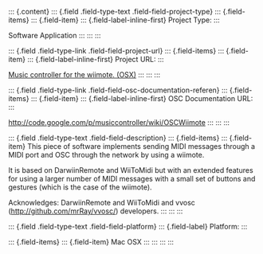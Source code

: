 ::: {.content}
::: {.field .field-type-text .field-field-project-type}
::: {.field-items}
::: {.field-item}
::: {.field-label-inline-first}
Project Type:
:::

Software Application
:::
:::
:::

::: {.field .field-type-link .field-field-project-url}
::: {.field-items}
::: {.field-item}
::: {.field-label-inline-first}
Project URL:
:::

[Music controller for the wiimote.
(OSX)](http://code.google.com/p/musiccontroller/)
:::
:::
:::

::: {.field .field-type-link .field-field-osc-documentation-referen}
::: {.field-items}
::: {.field-item}
::: {.field-label-inline-first}
OSC Documentation URL:
:::

<http://code.google.com/p/musiccontroller/wiki/OSCWiimote>
:::
:::
:::

::: {.field .field-type-text .field-field-description}
::: {.field-items}
::: {.field-item}
This piece of software implements sending MIDI messages through a MIDI
port and OSC through the network by using a wiimote.

It is based on DarwiinRemote and WiiToMidi but with an extended features
for using a larger number of MIDI messages with a small set of buttons
and gestures (which is the case of the wiimote).

Acknowledges: DarwiinRemote and WiiToMidi and vvosc
(http://github.com/mrRay/vvosc/) developers.
:::
:::
:::

::: {.field .field-type-text .field-field-platform}
::: {.field-label}
Platform:
:::

::: {.field-items}
::: {.field-item}
Mac OSX
:::
:::
:::
:::
